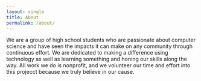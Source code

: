 ```yaml
---
layout: single
title: About
permalink: /about/
---
```


We are a group of high school students who are passionate about computer science and have seen the impacts it can make on any community through continuous effort. We are dedicated to making a difference using technology as well as learning something and honing our skills along the way. All work we do is nonprofit, and we volunteer our time and effort into this projecct because we truly believe in our cause.
